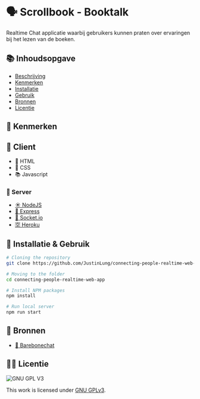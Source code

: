 # 🗣 Scrollbook - Booktalk

Realtime Chat applicatie waarbij gebruikers kunnen praten over ervaringen bij het lezen van de boeken.

## 📚 Inhoudsopgave

- [Beschrijving](#beschrijving)
- [Kenmerken](#kenmerken)
- [Installatie](#installatie)
- [Gebruik](#gebruik)
- [Bronnen](#bronnen)
- [Licentie](#licentie)

## 📱 Kenmerken

## 🛒 Client
- 🍔 HTML
- 👋 CSS
- 📚 Javascript
### 🔨 Server
- [☀️ NodeJS](https://nodejs.dev/)
- [🚄 Express](https://www.npmjs.com/package/express)
- [🧦 Socket.io](https://www.npmjs.com/package/socket.io)
- [🈳 Heroku](https://dashboard.heroku.com/)

## 📓 Installatie & Gebruik

```bash
# Cloning the repository
git clone https://github.com/JustinLung/connecting-people-realtime-web-app.git

# Moving to the folder
cd connecting-people-realtime-web-app

# Install NPM packages
npm install

# Run local server
npm run start
```
## 📕 Bronnen
- [📱 Barebonechat](https://github.com/ju5tu5/barebonechat)

## 🏋️‍♀️ Licentie

![GNU GPL V3](https://www.gnu.org/graphics/gplv3-127x51.png)

This work is licensed under [GNU GPLv3](./LICENSE).
